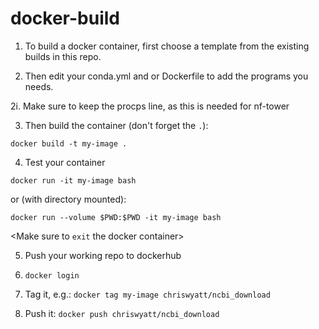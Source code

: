 # docker-build


1. To build a docker container, first choose a template from the existing builds in this repo.

2. Then edit your conda.yml and or Dockerfile to add the programs you needs.

2i. Make sure to keep the procps line, as this is needed for nf-tower

3. Then build the container (don't forget the `.`):

`docker build -t my-image .`

4. Test your container 

`docker run -it my-image bash`

or (with directory mounted):

`docker run --volume $PWD:$PWD -it my-image bash`

<Make sure to `exit` the docker container>

5. Push your working repo to dockerhub

6. `docker login`

7. Tag it, e.g.:
`docker tag my-image chriswyatt/ncbi_download`

8. Push it:
`docker push chriswyatt/ncbi_download`